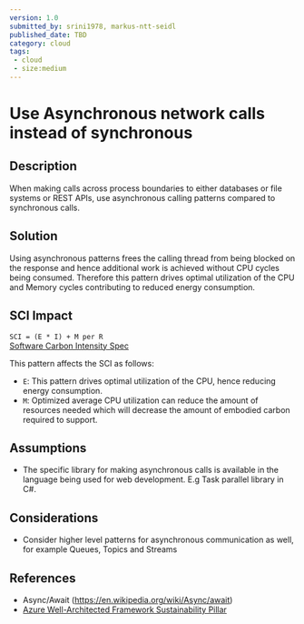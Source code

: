 ```yaml
---
version: 1.0
submitted_by: srini1978, markus-ntt-seidl
published_date: TBD
category: cloud
tags: 
 - cloud
 - size:medium
---
```


# Use Asynchronous network calls instead of synchronous

## Description

When making calls across process boundaries to either databases or file systems or REST APIs, use asynchronous calling patterns compared to synchronous calls. 

## Solution

Using asynchronous patterns frees the calling thread from being blocked on the response and hence additional work is achieved without CPU cycles being consumed. Therefore this pattern drives optimal utilization of the CPU and Memory cycles contributing to reduced energy consumption.

## SCI Impact

`SCI = (E * I) + M per R`  
[Software Carbon Intensity Spec](https://grnsft.org/sci)

This pattern affects the SCI as follows:

- `E`: This pattern drives optimal utilization of the CPU, hence reducing energy consumption.
- `M`: Optimized average CPU utilization can reduce the amount of resources needed which will decrease the amount of embodied carbon required to support.

## Assumptions

- The specific library for making asynchronous calls is available in the language being used for web development. E.g Task parallel library in C#.

## Considerations

- Consider higher level patterns for asynchronous communication as well, for example Queues, Topics and Streams

## References

- Async/Await (https://en.wikipedia.org/wiki/Async/await)
- [Azure Well-Architected Framework Sustainability Pillar](https://learn.microsoft.com/en-us/azure/architecture/framework/sustainability/sustainability-application-design)

